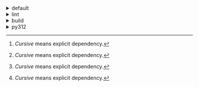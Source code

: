 <details>
<summary>default</summary>

| Platform | Dependency[^1] | Before | After |
| -: | - | - | - |
| win-64 | ca-certificates | 2024.2.2 | 2024.6.2 |
|| libsqlite | 3.45.3 | 3.46.0 |
|| libzlib | 1.2.13 | 1.3.1 |
|| packaging | 24.0 | 24.1 |
|| typing-extensions | 4.11.0 | 4.12.2 |
|| typing_extensions | 4.11.0 | 4.12.2 |
|| vc14_runtime | 14.38.33135 | 14.40.33810 |
|| vs2015_runtime | 14.38.33135 | 14.40.33810 |
|| zipp | 3.17.0 | 3.19.2 |
|| openssl | 3.3.0 | 3.3.1 |
|| *ordered_enum* | 0.0.8 | 0.0.9 |
|| *pydantic* | 2.7.1 | 2.7.4 |
|| pydantic-core | 2.18.2 | 2.18.4 |
|| *pytest* | 8.2.1 | 8.2.2 |
|| vc | ha32ba9b_20 | h8a93ad2_20 |
| osx-arm64 | ca-certificates | 2024.2.2 | 2024.6.2 |
|| libsqlite | 3.45.3 | 3.46.0 |
|| libzlib | 1.2.13 | 1.3.1 |
|| packaging | 24.0 | 24.1 |
|| typing-extensions | 4.11.0 | 4.12.2 |
|| typing_extensions | 4.11.0 | 4.12.2 |
|| zipp | 3.17.0 | 3.19.2 |
|| openssl | 3.3.0 | 3.3.1 |
|| *ordered_enum* | 0.0.8 | 0.0.9 |
|| *pydantic* | 2.7.1 | 2.7.4 |
|| pydantic-core | 2.18.2 | 2.18.4 |
|| *pytest* | 8.2.1 | 8.2.2 |
|| *py-rattler* | py312h1a1520d_0 | py312had01cb0_0 |
| linux-64 | ca-certificates | 2024.2.2 | 2024.6.2 |
|| libsqlite | 3.45.3 | 3.46.0 |
|| libzlib | 1.2.13 | 1.3.1 |
|| packaging | 24.0 | 24.1 |
|| typing-extensions | 4.11.0 | 4.12.2 |
|| typing_extensions | 4.11.0 | 4.12.2 |
|| zipp | 3.17.0 | 3.19.2 |
|| openssl | 3.3.0 | 3.3.1 |
|| *ordered_enum* | 0.0.8 | 0.0.9 |
|| *pydantic* | 2.7.1 | 2.7.4 |
|| pydantic-core | 2.18.2 | 2.18.4 |
|| *pytest* | 8.2.1 | 8.2.2 |
|| ld_impl_linux-64 | hf3520f5_1 | hf3520f5_4 |
|| libgcc-ng | h77fa898_7 | h77fa898_9 |
|| libgomp | h77fa898_7 | h77fa898_9 |

</details>

<details>
<summary>lint</summary>

| Platform | Dependency[^1] | Before | After |
| -: | - | - | - |
| win-64 | ca-certificates | 2024.2.2 | 2024.6.2 |
|| filelock | 3.14.0 | 3.15.1 |
|| libsqlite | 3.45.3 | 3.46.0 |
|| libzlib | 1.2.13 | 1.3.1 |
|| nodeenv | 1.8.0 | 1.9.1 |
|| *typos* | 1.21.0 | 1.22.7 |
|| vc14_runtime | 14.38.33135 | 14.40.33810 |
|| vs2015_runtime | 14.38.33135 | 14.40.33810 |
|| openssl | 3.3.0 | 3.3.1 |
|| *ruff* | 0.4.4 | 0.4.9 |
|| vc | ha32ba9b_20 | h8a93ad2_20 |
| osx-arm64 | ca-certificates | 2024.2.2 | 2024.6.2 |
|| filelock | 3.14.0 | 3.15.1 |
|| libsqlite | 3.45.3 | 3.46.0 |
|| libzlib | 1.2.13 | 1.3.1 |
|| nodeenv | 1.8.0 | 1.9.1 |
|| *typos* | 1.21.0 | 1.22.7 |
|| openssl | 3.3.0 | 3.3.1 |
|| *ruff* | 0.4.4 | 0.4.9 |
| linux-64 | ca-certificates | 2024.2.2 | 2024.6.2 |
|| filelock | 3.14.0 | 3.15.1 |
|| libsqlite | 3.45.3 | 3.46.0 |
|| libzlib | 1.2.13 | 1.3.1 |
|| nodeenv | 1.8.0 | 1.9.1 |
|| *typos* | 1.21.0 | 1.22.7 |
|| openssl | 3.3.0 | 3.3.1 |
|| *ruff* | 0.4.4 | 0.4.9 |
|| ld_impl_linux-64 | hf3520f5_1 | hf3520f5_4 |
|| libgcc-ng | h77fa898_7 | h77fa898_9 |
|| libgomp | h77fa898_7 | h77fa898_9 |
|| libstdcxx-ng | hc0a3c3a_7 | hc0a3c3a_9 |

</details>

<details>
<summary>build</summary>

| Platform | Dependency[^1] | Before | After |
| -: | - | - | - |
| win-64 | ca-certificates | 2024.2.2 | 2024.6.2 |
|| certifi | 2024.2.2 | 2024.6.2 |
|| libsqlite | 3.45.3 | 3.46.0 |
|| libzlib | 1.2.13 | 1.3.1 |
|| more-itertools | 10.2.0 | 10.3.0 |
|| packaging | 24.0 | 24.1 |
|| pkginfo | 1.10.0 | 1.11.1 |
|| typing-extensions | 4.11.0 | 4.12.2 |
|| typing_extensions | 4.11.0 | 4.12.2 |
|| vc14_runtime | 14.38.33135 | 14.40.33810 |
|| vs2015_runtime | 14.38.33135 | 14.40.33810 |
|| zipp | 3.17.0 | 3.19.2 |
|| openssl | 3.3.0 | 3.3.1 |
|| *ordered_enum* | 0.0.8 | 0.0.9 |
|| *pydantic* | 2.7.1 | 2.7.4 |
|| pydantic-core | 2.18.2 | 2.18.4 |
|| requests | 2.32.2 | 2.32.3 |
|| vc | ha32ba9b_20 | h8a93ad2_20 |
| osx-arm64 | ca-certificates | 2024.2.2 | 2024.6.2 |
|| certifi | 2024.2.2 | 2024.6.2 |
|| libsqlite | 3.45.3 | 3.46.0 |
|| libzlib | 1.2.13 | 1.3.1 |
|| more-itertools | 10.2.0 | 10.3.0 |
|| packaging | 24.0 | 24.1 |
|| pkginfo | 1.10.0 | 1.11.1 |
|| typing-extensions | 4.11.0 | 4.12.2 |
|| typing_extensions | 4.11.0 | 4.12.2 |
|| zipp | 3.17.0 | 3.19.2 |
|| openssl | 3.3.0 | 3.3.1 |
|| *ordered_enum* | 0.0.8 | 0.0.9 |
|| *pydantic* | 2.7.1 | 2.7.4 |
|| pydantic-core | 2.18.2 | 2.18.4 |
|| requests | 2.32.2 | 2.32.3 |
| linux-64 | ca-certificates | 2024.2.2 | 2024.6.2 |
|| certifi | 2024.2.2 | 2024.6.2 |
|| libsqlite | 3.45.3 | 3.46.0 |
|| libzlib | 1.2.13 | 1.3.1 |
|| more-itertools | 10.2.0 | 10.3.0 |
|| packaging | 24.0 | 24.1 |
|| pkginfo | 1.10.0 | 1.11.1 |
|| typing-extensions | 4.11.0 | 4.12.2 |
|| typing_extensions | 4.11.0 | 4.12.2 |
|| zipp | 3.17.0 | 3.19.2 |
|| cryptography | 42.0.7 | 42.0.8 |
|| openssl | 3.3.0 | 3.3.1 |
|| *ordered_enum* | 0.0.8 | 0.0.9 |
|| *pydantic* | 2.7.1 | 2.7.4 |
|| pydantic-core | 2.18.2 | 2.18.4 |
|| requests | 2.32.2 | 2.32.3 |
|| ld_impl_linux-64 | hf3520f5_1 | hf3520f5_4 |
|| libgcc-ng | h77fa898_7 | h77fa898_9 |
|| libgomp | h77fa898_7 | h77fa898_9 |
|| libstdcxx-ng | hc0a3c3a_7 | hc0a3c3a_9 |

</details>

<details>
<summary>py312</summary>

| Platform | Dependency[^1] | Before | After |
| -: | - | - | - |
| linux-64 | ca-certificates | 2024.2.2 | 2024.6.2 |
|| libsqlite | 3.45.3 | 3.46.0 |
|| libzlib | 1.2.13 | 1.3.1 |
|| packaging | 24.0 | 24.1 |
|| typing-extensions | 4.11.0 | 4.12.2 |
|| typing_extensions | 4.11.0 | 4.12.2 |
|| zipp | 3.17.0 | 3.19.2 |
|| openssl | 3.3.0 | 3.3.1 |
|| *ordered_enum* | 0.0.8 | 0.0.9 |
|| *pydantic* | 2.7.1 | 2.7.4 |
|| pydantic-core | 2.18.2 | 2.18.4 |
|| *pytest* | 8.2.1 | 8.2.2 |
|| ld_impl_linux-64 | hf3520f5_1 | hf3520f5_4 |
|| libgcc-ng | h77fa898_7 | h77fa898_9 |
|| libgomp | h77fa898_7 | h77fa898_9 |
| osx-arm64 | ca-certificates | 2024.2.2 | 2024.6.2 |
|| libsqlite | 3.45.3 | 3.46.0 |
|| libzlib | 1.2.13 | 1.3.1 |
|| packaging | 24.0 | 24.1 |
|| typing-extensions | 4.11.0 | 4.12.2 |
|| typing_extensions | 4.11.0 | 4.12.2 |
|| zipp | 3.17.0 | 3.19.2 |
|| openssl | 3.3.0 | 3.3.1 |
|| *ordered_enum* | 0.0.8 | 0.0.9 |
|| *pydantic* | 2.7.1 | 2.7.4 |
|| pydantic-core | 2.18.2 | 2.18.4 |
|| *pytest* | 8.2.1 | 8.2.2 |
|| *py-rattler* | py312h1a1520d_0 | py312had01cb0_0 |
| win-64 | ca-certificates | 2024.2.2 | 2024.6.2 |
|| libsqlite | 3.45.3 | 3.46.0 |
|| libzlib | 1.2.13 | 1.3.1 |
|| packaging | 24.0 | 24.1 |
|| typing-extensions | 4.11.0 | 4.12.2 |
|| typing_extensions | 4.11.0 | 4.12.2 |
|| vc14_runtime | 14.38.33135 | 14.40.33810 |
|| vs2015_runtime | 14.38.33135 | 14.40.33810 |
|| zipp | 3.17.0 | 3.19.2 |
|| openssl | 3.3.0 | 3.3.1 |
|| *ordered_enum* | 0.0.8 | 0.0.9 |
|| *pydantic* | 2.7.1 | 2.7.4 |
|| pydantic-core | 2.18.2 | 2.18.4 |
|| *pytest* | 8.2.1 | 8.2.2 |
|| vc | ha32ba9b_20 | h8a93ad2_20 |

</details>

[^1]: *Cursive* means explicit dependency.
[^2]: Dependency got downgraded.
